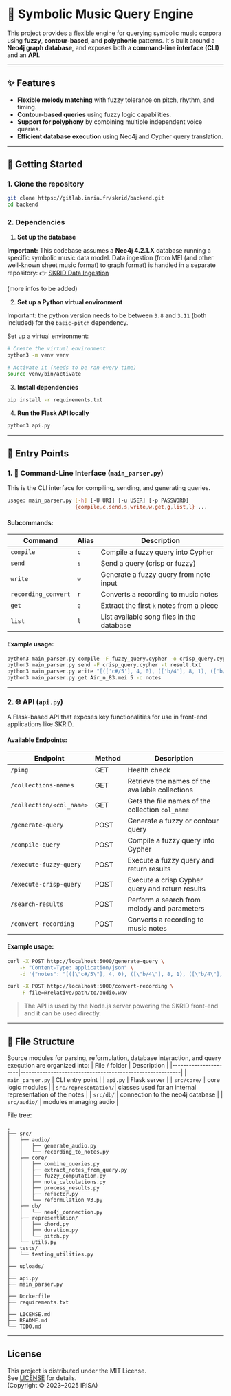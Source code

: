 # 🎼 Symbolic Music Query Engine

This project provides a flexible engine for querying symbolic music corpora using **fuzzy**, **contour-based**, and **polyphonic** patterns. It's built around a **Neo4j graph database**, and exposes both a **command-line interface (CLI)** and an **API**.

---

## ✨ Features

- **Flexible melody matching** with fuzzy tolerance on pitch, rhythm, and timing.
- **Contour-based queries** using fuzzy logic capabilities.
- **Support for polyphony** by combining multiple independent voice queries.
- **Efficient database execution** using Neo4j and Cypher query translation.

---

## 🚀 Getting Started

### 1. Clone the repository
```bash
git clone https://gitlab.inria.fr/skrid/backend.git
cd backend
```

### 2. Dependencies

1. **Set up the database**

**Important:** This codebase assumes a **Neo4j 4.2.1.X** database running a specific symbolic music data model. Data ingestion (from MEI (and other well-known sheet music format) to graph format) is handled in a separate repository:
👉 [SKRID Data Ingestion](https://gitlab.inria.fr/skrid/data-ingestion)

(more infos to be added)

2. **Set up a Python virtual environment**

Important: the python version needs to be between `3.8` and `3.11` (both included) for the `basic-pitch` dependency.

Set up a virtual environment:
```bash
# Create the virtual environment
python3 -m venv venv

# Activate it (needs to be ran every time)
source venv/bin/activate
```

3. **Install dependencies**
```bash
pip install -r requirements.txt
```

4. **Run the Flask API locally**
```bash
python3 api.py
```

---

## 🧪 Entry Points

### 1. 👤 Command-Line Interface (`main_parser.py`)

This is the CLI interface for compiling, sending, and generating queries.

```bash
usage: main_parser.py [-h] [-U URI] [-u USER] [-p PASSWORD]
                      {compile,c,send,s,write,w,get,g,list,l} ...
```

#### Subcommands:
| Command             | Alias | Description                               |
|---------------------|-------|-------------------------------------------|
| `compile`           | `c`   | Compile a fuzzy query into Cypher         |
| `send`              | `s`   | Send a query (crisp or fuzzy)             |
| `write`             | `w`   | Generate a fuzzy query from note input    |
| `recording_convert` | `r`   | Converts a recording to music notes       |
| `get`               | `g`   | Extract the first `k` notes from a piece  |
| `list`              | `l`   | List available song files in the database |

#### Example usage:
```bash
python3 main_parser.py compile -F fuzzy_query.cypher -o crisp_query.cypher
python3 main_parser.py send -F crisp_query.cypher -t result.txt
python3 main_parser.py write "[(['c#/5'], 4, 0), (['b/4'], 8, 1), (['b/4'], 8, 0), (['a/4', 'd/5'], 16, 2)]" -a 0.5 -t
python3 main_parser.py get Air_n_83.mei 5 -o notes
```

---

### 2. 🌐 API (`api.py`)

A Flask-based API that exposes key functionalities for use in front-end applications like SKRID.

#### Available Endpoints:

| Endpoint                 | Method | Description                                      |
|--------------------------|--------|--------------------------------------------------|
| `/ping`                  | GET    | Health check                                     |
| `/collections-names`     | GET    | Retrieve the names of the available collections  |
| `/collection/<col_name>` | GET    | Gets the file names of the collection `col_name` |
| `/generate-query`        | POST   | Generate a fuzzy or contour query                |
| `/compile-query`         | POST   | Compile a fuzzy query into Cypher                |
| `/execute-fuzzy-query`   | POST   | Execute a fuzzy query and return results         |
| `/execute-crisp-query`   | POST   | Execute a crisp Cypher query and return results  |
| `/search-results`        | POST   | Perform a search from melody and parameters      |
| `/convert-recording`     | POST   | Converts a recording to music notes              |

#### Example usage:
```bash
curl -X POST http://localhost:5000/generate-query \
    -H "Content-Type: application/json" \
    -d '{"notes": "[([\"c#/5\"], 4, 0), ([\"b/4\"], 8, 1), ([\"b/4\"], 8, 0), ([\"a/4\", \"d/5\"], 16, 2)]", "alpha": 0.2}'
```

```bash
curl -X POST http://localhost:5000/convert-recording \
    -F file=@relative/path/to/audio.wav
```

> The API is used by the Node.js server powering the SKRID front-end and it can be used directly.

---

## 📁 File Structure
Source modules for parsing, reformulation, database interaction, and query execution are organized into:
| File / folder        | Description                                              |
|----------------------|----------------------------------------------------------|
| `main_parser.py`     | CLI entry point                                          |
| `api.py`             | Flask server                                             |
| `src/core/`          | core logic modules                                       |
| `src/representation/`| classes used for an internal representation of the notes |
| `src/db/`            | connection to the neo4j database                         |
| `src/audio/`         | modules managing audio                                   |

File tree:
```
.
├── src/
│   ├── audio/
│   │   ├── generate_audio.py
│   │   └── recording_to_notes.py
│   ├── core/
│   │   ├── combine_queries.py
│   │   ├── extract_notes_from_query.py
│   │   ├── fuzzy_computation.py
│   │   ├── note_calculations.py
│   │   ├── process_results.py
│   │   ├── refactor.py
│   │   └── reformulation_V3.py
│   ├── db/
│   │   └── neo4j_connection.py
│   ├── representation/
│   │   ├── chord.py
│   │   ├── duration.py
│   │   └── pitch.py
│   └── utils.py
├── tests/
│   └── testing_utilities.py
│
├── uploads/
│
├── api.py
├── main_parser.py
│
├── Dockerfile
├── requirements.txt
│
├── LICENSE.md
├── README.md
└── TODO.md
```

---

## License

This project is distributed under the MIT License.  
See [LICENSE](./LICENSE) for details.  
(Copyright © 2023–2025 IRISA)



